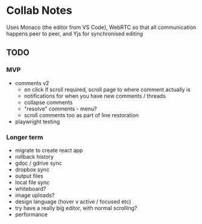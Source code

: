 Collab Notes
============

Uses Monaco (the editor from VS Code), WebRTC so that all communication happens peer to peer, and Yjs for synchronised editing

TODO
----
### MVP
- comments v2
  - on click if scroll required, scroll page to where comment actually is
  - notifications for when you have new comments / threads
  - collapse comments
  - "resolve" comments - menu?
  - scroll comments too as part of line restoration
- playwright testing

### Longer term
- migrate to create react app
- rollback history
- gdoc / gdrive sync
- dropbox sync
- output files
- local file sync
- whiteboard?
- image uploads?
- design language (hover v active / focused etc)
- try have a really big editor, with normal scrolling?
- performance
